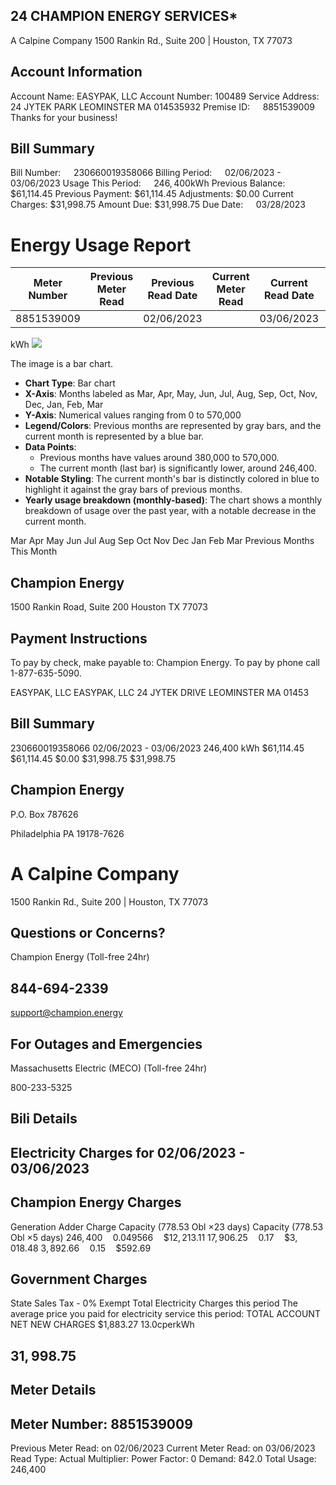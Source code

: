 ## 24 CHAMPION ENERGY SERVICES*

A Calpine Company
1500 Rankin Rd., Suite 200 | Houston, TX 77073

## Account Information

Account Name: EASYPAK, LLC
Account Number: 100489
Service Address: 24 JYTEK PARK
LEOMINSTER MA 014535932
Premise ID: $\quad 8851539009$
Thanks for your business!

## Bill Summary

Bill Number: $\quad 230660019358066$
Billing Period: $\quad 02 / 06 / 2023$ - 03/06/2023
Usage This Period: $\quad 246,400 \mathrm{kWh}$
Previous Balance: \$61,114.45
Previous Payment: \$61,114.45
Adjustments: \$0.00
Current Charges: \$31,998.75
Amount Due: \$31,998.75
Due Date: $\quad 03 / 28 / 2023$

# Energy Usage Report 

| Meter Number | Previous Meter Read | Previous Read Date | Current Meter <br> Read | Current Read Date | Read Type | Multiplier | Total Usage | Demand | Power Factor |
| :--: | :--: | :--: | :--: | :--: | :--: | :--: | :--: | :--: | :--: |
| 8851539009 |  | 02/06/2023 |  | 03/06/2023 | Actual |  | 246,400 | 842.0 | 0 |

kWh
![](images/img-0.jpeg)

The image is a bar chart.

- **Chart Type**: Bar chart
- **X-Axis**: Months labeled as Mar, Apr, May, Jun, Jul, Aug, Sep, Oct, Nov, Dec, Jan, Feb, Mar
- **Y-Axis**: Numerical values ranging from 0 to 570,000
- **Legend/Colors**: Previous months are represented by gray bars, and the current month is represented by a blue bar.
- **Data Points**: 
  - Previous months have values around 380,000 to 570,000.
  - The current month (last bar) is significantly lower, around 246,400.
- **Notable Styling**: The current month's bar is distinctly colored in blue to highlight it against the gray bars of previous months.
- **Yearly usage breakdown (monthly-based)**: The chart shows a monthly breakdown of usage over the past year, with a notable decrease in the current month.

Mar Apr May Jun Jul Aug Sep Oct Nov Dec Jan Feb Mar
Previous Months
This Month

## Champion Energy

1500 Rankin Road, Suite 200
Houston TX 77073

## Payment Instructions

To pay by check, make payable to: Champion Energy. To pay by phone call 1-877-635-5090.

EASYPAK, LLC
EASYPAK, LLC
24 JYTEK DRIVE
LEOMINSTER MA 01453

## Bill Summary

230660019358066
02/06/2023 - 03/06/2023
246,400 kWh
\$61,114.45
\$61,114.45
$\$ 0.00$
\$31,998.75
\$31,998.75

## Champion Energy

P.O. Box 787626

Philadelphia PA 19178-7626

# A Calpine Company 

1500 Rankin Rd., Suite 200 | Houston, TX 77073

## Questions or Concerns?

Champion Energy (Toll-free 24hr)

## 844-694-2339

support@champion.energy

## For Outages and Emergencies

Massachusetts Electric (MECO) (Toll-free 24hr)

800-233-5325

## Bili Details

## Electricity Charges for 02/06/2023 - 03/06/2023

## Champion Energy Charges

Generation
Adder Charge
Capacity (778.53 Obl $\times 23$ days)
Capacity (778.53 Obl $\times 5$ days)
$246,400 \quad 0.049566 \quad \$ 12,213.11$
$17,906.25 \quad 0.17 \quad \$ 3,018.48$
$3,892.66 \quad 0.15 \quad \$ 592.69$

## Government Charges

State Sales Tax - 0\% Exempt
Total Electricity Charges this period
The average price you paid for electricity service this period:
TOTAL ACCOUNT NET NEW CHARGES
\$1,883.27
$13.0 \mathrm{cper} \mathrm{kWh}$

## $31,998.75$

## Meter Details

## Meter Number: 8851539009

Previous Meter Read: on 02/06/2023
Current Meter Read: on 03/06/2023
Read Type: Actual Multiplier:
Power Factor: 0 Demand: 842.0
Total Usage: 246,400
